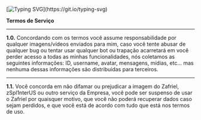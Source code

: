 [![Typing
  SVG](https://readme-typing-svg.herokuapp.com?color=86deff&lines=+Termos+de+Uso+e+Privacidade.)](https://git.io/typing-svg)
  
**Termos de Serviço** 

<hr>

  
**1.0.** Concordando com os termos você assume responsabilidade por qualquer imagens/vídeos enviados para mim, caso você tente abusar de qualquer bug ou tentar usar qualquer bot ou trapação acarretará em você perder acesso a todas as minhas funcionalidades, nós coletamos as seguintes informações: ID, username, avatar, mensagens, mídias, etc... mas nenhuma dessas informações são distribuidas para terceiros.

<hr>

**1.1.** Você concorda em não difamar ou prejudicar a imagem do Zafriel, zSpl1nterUS ou outro serviço da Empresa, você pode ser suspenso de usar o Zafriel por quaisquer motivo, que você não poderá recuperar dados caso sejam perdidos, e que você está de acordo com tudo que está nos termos de uso.
